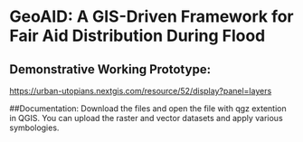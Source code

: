 # GeoAID: A GIS-Driven Framework for Fair Aid Distribution During Flood

## Demonstrative Working Prototype: 
https://urban-utopians.nextgis.com/resource/52/display?panel=layers

##Documentation:
Download the files and open the file with qgz extention in QGIS. You can upload the raster and vector datasets and apply various symbologies.
